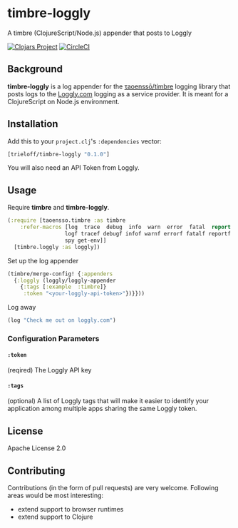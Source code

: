 # timbre-loggly
A timbre (ClojureScript/Node.js) appender that posts to Loggly

[![Clojars Project](https://img.shields.io/clojars/v/trieloff/timbre-loggly.svg)](https://clojars.org/trieloff/timbre-loggly)
[![CircleCI](https://circleci.com/gh/trieloff/timbre-loggly.svg?style=shield)](https://circleci.com/gh/trieloff/timbre-loggly)

## Background

**timbre-loggly** is a log appender for the [τaoenssō/timbre](https://github.com/ptaoussanis/timbre) logging library that posts logs to the [Loggly.com](https://www.loggly.com) logging as a service provider. It is meant for a ClojureScript on Node.js environment.

## Installation

Add this to your `project.clj`'s `:dependencies` vector:

```clojure
[trieloff/timbre-loggly "0.1.0"]
```

You will also need an API Token from Loggly.

## Usage

Require **timbre** and **timbre-loggly**.

```clojure
(:require [taoensso.timbre :as timbre
    :refer-macros [log  trace  debug  info  warn  error  fatal  report
                  logf tracef debugf infof warnf errorf fatalf reportf
                  spy get-env]]
  [timbre.loggly :as loggly])
```

Set up the log appender

```clojure
(timbre/merge-config! {:appenders 
  {:loggly (loggly/loggly-appender 
    {:tags [:example  :timbre]}
     :token "<your-loggly-api-token>"})}}))
```

Log away

```clojure
(log "Check me out on loggly.com")
```

### Configuration Parameters

#### `:token`

(reqired) The Loggly API key

#### `:tags`

(optional) A list of Loggly tags that will make it easier to identify your application among multiple apps sharing the same Loggly token.

## License

Apache License 2.0

## Contributing

Contributions (in the form of pull requests) are very welcome. Following areas would be most interesting:

- extend support to browser runtimes
- extend support to Clojure